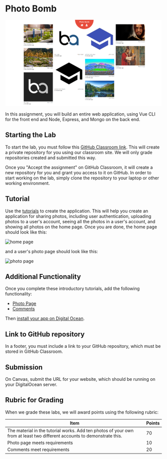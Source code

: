 # Photo Bomb

![Final Product](/screenshots/photobomb-brigham.png)

In this assignment, you will build an entire web application, using Vue CLI for
the front end and Node, Express, and Mongo on the back end.

## Starting the Lab

To start the lab, you must follow this [GitHub Classroom link](https://classroom.github.com/a/-aRFwru4). This will create a private repository for you using our classroom site. We will only grade repositories created and submitted this way.

Once you "Accept the assignment" on GitHub Classroom, it will create a new repository for you and grant you access to it on GitHub. In order to start working on the lab, simply clone the repository to your laptop or other working environment.

## Tutorial

Use the [tutorials](/tutorials/README.md) to create the application. This will help you create an application for sharing photos, including user authentication,
uploading photos to a user's account, seeing all the photos in a user's account,
and showing all photos on the home page. Once you are done, the home page should
look like this:

![home page](/screenshots/home.png)

and a user's photo page should look like this:

![photo page](/screenshots/uploaded-photos.png)

## Additional Functionality

Once you complete these introductory tutorials, add the following functionality:

- [Photo Page](/tutorials/part7.md)
- [Comments](/tutorials/part8.md)

Then [install your app on Digital Ocean](/tutorials/part9.md).

## Link to GitHub repository

In a footer, you must include a link to your GitHub repository, which must be stored in GitHub Classroom.

## Submission

On Canvas, submit the URL for your website, which should be running on your DigitalOcean server.

## Rubric for Grading

When we grade these labs, we will award points using the following
rubric:

| Item                                                                                         | Points |
| -------------------------------------------------------------------------------------------- | ------ |
| The material in the tutorial works. Add ten photos of your own from at least two different accounts to demonstrate this. | 70     |
| Photo page meets requirements                                                                | 10     |
| Comments meet requirements                                                                   | 20     |
